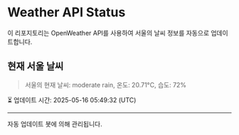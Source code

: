 
# Weather API Status

이 리포지토리는 OpenWeather API를 사용하여 서울의 날씨 정보를 자동으로 업데이트합니다.

## 현재 서울 날씨
> 서울의 현재 날씨: moderate rain, 온도: 20.71°C, 습도: 72%

⏳ 업데이트 시간: 2025-05-16 05:49:32 (UTC)

---
자동 업데이트 봇에 의해 관리됩니다.
